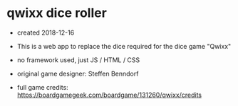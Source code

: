 # qwixx dice roller

- created 2018-12-16

- This is a web app to replace the dice required for the dice game "Qwixx"

- no framework used, just JS / HTML / CSS

- original game designer: Steffen Benndorf

- full game credits: https://boardgamegeek.com/boardgame/131260/qwixx/credits
